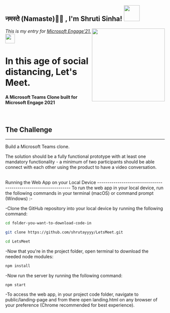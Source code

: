 <h2>नमस्ते (Namaste)🙏🏻 , I'm Shruti Sinha! <img src="https://media.giphy.com/media/12oufCB0MyZ1Go/giphy.gif" width="50"></h2>
<img align='right' src="https://media.giphy.com/media/M9gbBd9nbDrOTu1Mqx/giphy.gif" width="230">
<p><em>This is my entry for  <a href="https://microsoft.acehacker.com/engage2021/index.html">Microsoft Engage'21. </a><img src="https://media.giphy.com/media/WUlplcMpOCEmTGBtBW/giphy.gif" width="30"> 
</em></p>

In this age of social distancing, Let's Meet. 
==============
#### A Microsoft Teams Clone built for Microsoft Engage 2021 ####

<br>

The Challenge
------------
-------
Build a Microsoft Teams clone.

The solution should be a fully functional prototype with at least one mandatory functionality - a minimum of two participants should be able connect with each other using the product to have a video conversation.

<br>
Running the Web App on your Local Device
--------------------------------
--------------------------------
To run the web app in your local device, run the following commands in your terminal (macOS) or command prompt (Windows) :-

-Clone the GitHub repository into your local device by running the following command:
```bash
cd folder-you-want-to-download-code-in

git clone https://github.com/shrutayyyy/LetsMeet.git

cd LetsMeet
```
-Now that you're in the project folder, open terminal to download the needed node modules:
```bash
npm install
```
-Now run the server by running the following command:
```bash
npm start
```
-To access the web app, in your project code folder, navigate to public/landing-page and from there open landing.html on any browser of your preference (Chrome recommended for best experience).



